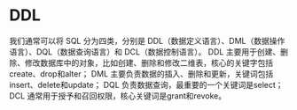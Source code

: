# DDL
我们通常可以将 SQL 分为四类，分别是 DDL（数据定义语言）、DML（数据操作语言）、DQL（数据查询语言）和 DCL（数据控制语言）。
DDL 主要用于创建、删除、修改数据库中的对象，比如创建、删除和修改二维表，核心的关键字包括create、drop和alter；
DML 主要负责数据的插入、删除和更新，关键词包括insert、delete和update；
DQL 负责数据查询，最重要的一个关键词是select；
DCL 通常用于授予和召回权限，核心关键词是grant和revoke。
